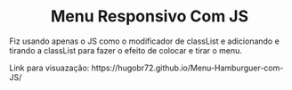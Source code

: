 <h1 align="center">Menu Responsivo Com JS</h1>
<p>Fiz usando apenas o JS como o modificador de classList e adicionando e tirando a classList para fazer o efeito de colocar e tirar o menu.</p>
<p>Link para visuazação: https://hugobr72.github.io/Menu-Hamburguer-com-JS/</p>
